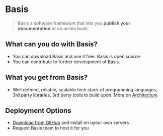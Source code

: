 # Basis

> Basis a software framework that lets you **publish your documentation** or an online book. 

## What can you do with Basis?
- You can download Basis and use it free. Basis is open source
- You can contribute to further development of Basis.

## What you get from Basis?
- Well defined, reliable, scalable tech stack of programming languages, 3rd party libraries, 3rd party tools to build upon. More on [Architecture](/docs/basis-documentation/architecture/overview.md) 

## Deployment Options
- [Download from GitHub](https://github.com/MohitShukla/basis) and install on uyour own servers
- Request Basis team to host it for you 
